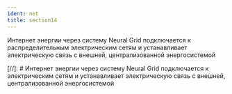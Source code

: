 ```yaml
---
ident: net
title: section14
---
```

Интернет энергии через систему <span class="ng">Neural Grid</span> подключается к распределительным электрическим сетям и устанавливает электрическую связь с внешней, централизованной энергосистемой

[//]: # Интернет энергии через систему <span class="ng">Neural Grid</span> подключается к электрическим сетям и устанавливает электрическую связь с внешней, централизованной энергосистемой
